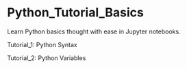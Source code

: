 # Python_Tutorial_Basics
Learn Python basics thought with ease in Jupyter notebooks.


Tutorial_1: Python Syntax

Tutorial_2: Python Variables


